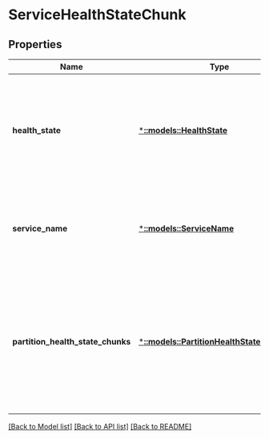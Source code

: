 # ServiceHealthStateChunk

## Properties
Name | Type | Description | Notes
------------ | ------------- | ------------- | -------------
**health_state** | [***::models::HealthState**](HealthState.md) | The health state of a Service Fabric entity such as Cluster, Node, Application, Service, Partition, Replica etc. | [optional] [default to null]
**service_name** | [***::models::ServiceName**](ServiceName.md) | The name of the service whose health state chunk is provided in this object. | [optional] [default to null]
**partition_health_state_chunks** | [***::models::PartitionHealthStateChunkList**](PartitionHealthStateChunkList.md) | The list of partition health state chunks belonging to the service that respect the filters in the cluster health chunk query description. | [optional] [default to null]

[[Back to Model list]](../README.md#documentation-for-models) [[Back to API list]](../README.md#documentation-for-api-endpoints) [[Back to README]](../README.md)


